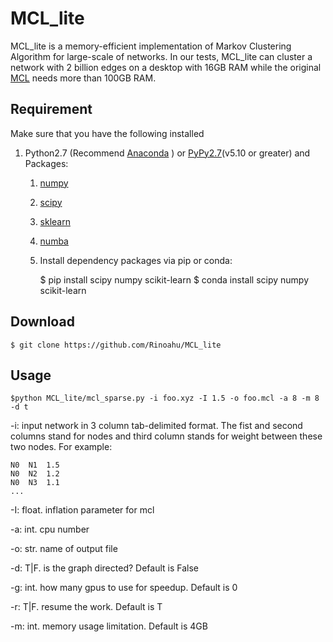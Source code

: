 # MCL_lite
MCL_lite is a memory-efficient implementation of Markov Clustering Algorithm for large-scale of networks. In our tests, MCL_lite can cluster a network with 2 billion edges on a desktop with 16GB RAM while the original [MCL](https://micans.org/mcl/ "https://micans.org/mcl/") needs more than 100GB RAM.

## Requirement

Make sure that you have the following installed

1. Python2.7 (Recommend [Anaconda](https://www.continuum.io/downloads#linux "https://www.continuum.io/downloads#linux" ) ) or [PyPy2.7](http://pypy.org/download.html "http:/
/pypy.org/download.html")(v5.10 or greater) and Packages:
    1. [numpy](http://www.numpy.org/ "http://www.numpy.org/")
    2. [scipy](https://www.scipy.org/ "https://www.scipy.org/")
    3. [sklearn](http://scikit-learn.org/stable/ "http://scikit-learn.org/stable/")
    4. [numba](https://numba.pydata.org/ "https://numba.pydata.org/")

    5. Install dependency packages via pip or conda:

        $ pip install scipy numpy scikit-learn
        $ conda install scipy numpy scikit-learn


## Download

    $ git clone https://github.com/Rinoahu/MCL_lite

## Usage

    $python MCL_lite/mcl_sparse.py -i foo.xyz -I 1.5 -o foo.mcl -a 8 -m 8 -d t

-i: input network in 3 column tab-delimited format. The fist and second columns stand for nodes and third column stands for weight between these two nodes. For example: 

    N0	N1	1.5
    N0	N2	1.2
	N0	N3	1.1
	...

-I: float. inflation parameter for mcl

-a:   int. cpu number

-o:   str. name of output file

-d:   T|F. is the graph directed? Default is False

-g:   int. how many gpus to use for speedup. Default is 0

-r:   T|F. resume the work. Default is T

-m:   int. memory usage limitation. Default is 4GB

